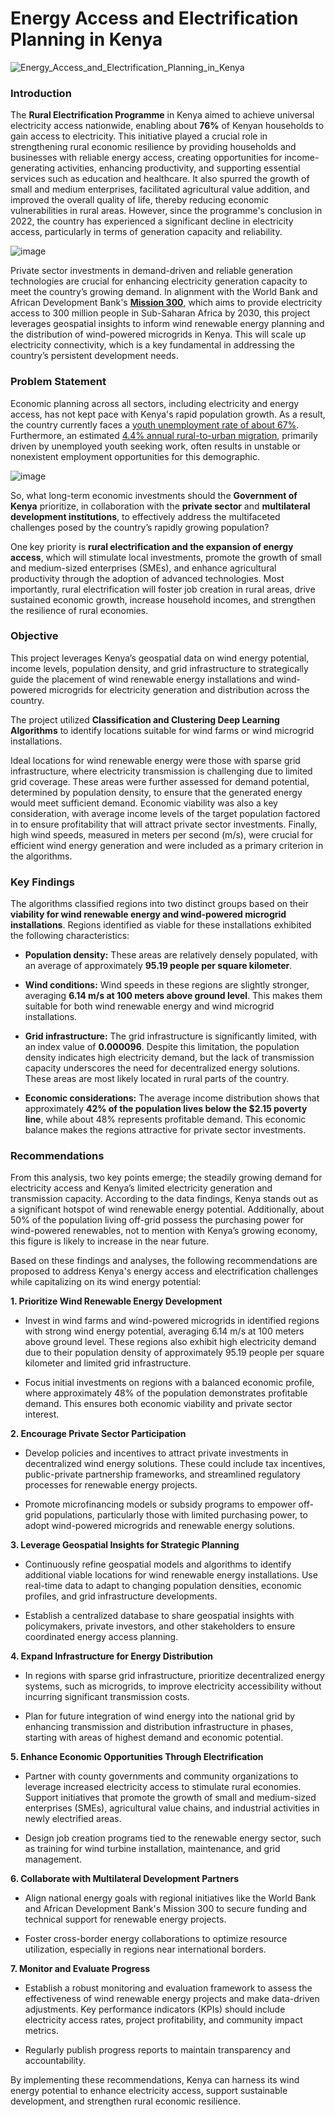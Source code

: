 # Energy Access and Electrification Planning in Kenya

![Energy_Access_and_Electrification_Planning_in_Kenya](https://github.com/user-attachments/assets/b4d28b7b-418c-4b54-ad95-e43b78e00d72)


### Introduction

The **Rural Electrification Programme** in Kenya aimed to achieve universal electricity access nationwide, enabling about **76%** of Kenyan households to gain access to electricity. This initiative played a crucial role in strengthening rural economic resilience by providing households and businesses with reliable energy access, creating opportunities for income-generating activities, enhancing productivity, and supporting essential services such as education and healthcare. It also spurred the growth of small and medium enterprises, facilitated agricultural value addition, and improved the overall quality of life, thereby reducing economic vulnerabilities in rural areas. However, since the programme's conclusion in 2022, the country has experienced a significant decline in electricity access, particularly in terms of generation capacity and reliability.

![image](https://github.com/user-attachments/assets/a878b19a-374c-4ede-8048-60fdab1aa26f)


Private sector investments in demand-driven and reliable generation technologies are crucial for enhancing electricity generation capacity to meet the country’s growing demand. In alignment with the World Bank and African Development Bank's **[Mission 300](https://www.worldbank.org/en/programs/energizing-africa#:~:text=Mission%20300%3A%20Providing%20Access%20to,improving%20education%20and%20health%20services.)**, which aims to provide electricity access to 300 million people in Sub-Saharan Africa by 2030, this project leverages geospatial insights to inform wind renewable energy planning and the distribution of wind-powered microgrids in Kenya. This will scale up electricity connectivity, which is a key fundamental in addressing the country’s persistent development needs.

### Problem Statement

Economic planning across all sectors, including electricity and energy access, has not kept pace with Kenya's rapid population growth. As a result, the country currently faces a [youth unemployment rate of about 67%](https://www.fke-kenya.org/policy-issues/youth-employment?utm_source=chatgpt.com). Furthermore, an estimated [4.4% annual rural-to-urban migration](https://kippra.or.ke/unlocking-rural-areas-to-curb-rural-urban-migration-among-youth-in-kenya/?utm_source=chatgpt.com), primarily driven by unemployed youth seeking work, often results in unstable or nonexistent employment opportunities for this demographic.

![image](https://github.com/user-attachments/assets/d04c8761-06e2-4fee-98c5-bf37aba71261)


So, what long-term economic investments should the **Government of Kenya** prioritize, in collaboration with the **private sector** and **multilateral development institutions**, to effectively address the multifaceted challenges posed by the country’s rapidly growing population?

One key priority is **rural electrification and the expansion of energy access**, which will stimulate local investments, promote the growth of small and medium-sized enterprises (SMEs), and enhance agricultural productivity through the adoption of advanced technologies. Most importantly, rural electrification will foster job creation in rural areas, drive sustained economic growth, increase household incomes, and strengthen the resilience of rural economies.


### Objective

This project leverages Kenya’s geospatial data on wind energy potential, income levels, population density, and grid infrastructure to strategically guide the placement of wind renewable energy installations and wind-powered microgrids for electricity generation and distribution across the country.

The project utilized **Classification and Clustering Deep Learning Algorithms** to identify locations suitable for wind farms or wind microgrid installations.

Ideal locations for wind renewable energy were those with sparse grid infrastructure, where electricity transmission is challenging due to limited grid coverage. These areas were further assessed for demand potential, determined by population density, to ensure that the generated energy would meet sufficient demand. Economic viability was also a key consideration, with average income levels of the target population factored in to ensure profitability that will attract private sector investments. Finally, high wind speeds, measured in meters per second (m/s), were crucial for efficient wind energy generation and were included as a primary criterion in the algorithms. 

### Key Findings

The algorithms classified regions into two distinct groups based on their **viability for wind renewable energy and wind-powered microgrid installations**.
Regions identified as viable for these installations exhibited the following characteristics:

* **Population density:** These areas are relatively densely populated, with an average of approximately **95.19 people per square kilometer**.

* **Wind conditions:** Wind speeds in these regions are slightly stronger, averaging **6.14 m/s at 100 meters above ground level**. This makes them suitable for both wind renewable energy and wind microgrid installations.

* **Grid infrastructure:** The grid infrastructure is significantly limited, with an index value of **0.000096**. Despite this limitation, the population density indicates high electricity demand, but the lack of transmission capacity underscores the need for decentralized energy solutions. These areas are most likely located in rural parts of the country.

* **Economic considerations:** The average income distribution shows that approximately **42% of the population lives below the $2.15 poverty line**, while about 48% represents profitable demand. This economic balance makes the regions attractive for private sector investments.

### Recommendations

From this analysis, two key points emerge; the steadily growing demand for electricity access and Kenya’s limited electricity generation and transmission capacity. According to the data findings, Kenya stands out as a significant hotspot of wind renewable energy potential. Additionally, about 50% of the population living off-grid possess the purchasing power for wind-powered renewables, not to mention with Kenya’s growing economy, this figure is likely to increase in the near future.  

Based on these findings and analyses, the following recommendations are proposed to address Kenya's energy access and electrification challenges while capitalizing on its wind energy potential:

**1. Prioritize Wind Renewable Energy Development**

* Invest in wind farms and wind-powered microgrids in identified regions with strong wind energy potential, averaging 6.14 m/s at 100 meters above ground level. These regions also exhibit high electricity demand due to their population density of approximately 95.19 people per square kilometer and limited grid infrastructure.

* Focus initial investments on regions with a balanced economic profile, where approximately 48% of the population demonstrates profitable demand. This ensures both economic viability and private sector interest.

**2. Encourage Private Sector Participation**

* Develop policies and incentives to attract private investments in decentralized wind energy solutions. These could include tax incentives, public-private partnership frameworks, and streamlined regulatory processes for renewable energy projects.

* Promote microfinancing models or subsidy programs to empower off-grid populations, particularly those with limited purchasing power, to adopt wind-powered microgrids and renewable energy solutions.

**3. Leverage Geospatial Insights for Strategic Planning**

* Continuously refine geospatial models and algorithms to identify additional viable locations for wind renewable energy installations. Use real-time data to adapt to changing population densities, economic profiles, and grid infrastructure developments.

* Establish a centralized database to share geospatial insights with policymakers, private investors, and other stakeholders to ensure coordinated energy access planning.

**4. Expand Infrastructure for Energy Distribution**

* In regions with sparse grid infrastructure, prioritize decentralized energy systems, such as microgrids, to improve electricity accessibility without incurring significant transmission costs.

* Plan for future integration of wind energy into the national grid by enhancing transmission and distribution infrastructure in phases, starting with areas of highest demand and economic potential.

**5. Enhance Economic Opportunities Through Electrification**

* Partner with county governments and community organizations to leverage increased electricity access to stimulate rural economies. Support initiatives that promote the growth of small and medium-sized enterprises (SMEs), agricultural value chains, and industrial activities in newly electrified areas.

* Design job creation programs tied to the renewable energy sector, such as training for wind turbine installation, maintenance, and grid management.

**6. Collaborate with Multilateral Development Partners**

* Align national energy goals with regional initiatives like the World Bank and African Development Bank's Mission 300 to secure funding and technical support for renewable energy projects.

* Foster cross-border energy collaborations to optimize resource utilization, especially in regions near international borders.

**7. Monitor and Evaluate Progress**

* Establish a robust monitoring and evaluation framework to assess the effectiveness of wind renewable energy projects and make data-driven adjustments. Key performance indicators (KPIs) should include electricity access rates, project profitability, and community impact metrics.

* Regularly publish progress reports to maintain transparency and accountability.

By implementing these recommendations, Kenya can harness its wind energy potential to enhance electricity access, support sustainable development, and strengthen rural economic resilience.
